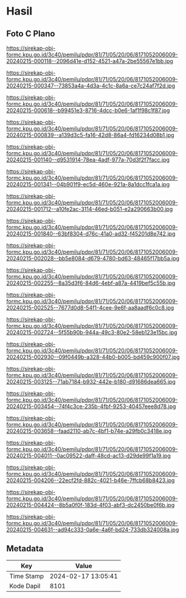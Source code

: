 # Hasil

## Foto C Plano

https://sirekap-obj-formc.kpu.go.id/3c40/pemilu/pdpr/81/71/05/20/06/8171052006009-20240215-000118--2096d41e-d152-4521-a47a-2be55567e1bb.jpg

https://sirekap-obj-formc.kpu.go.id/3c40/pemilu/pdpr/81/71/05/20/06/8171052006009-20240215-000347--73853a4a-4d3a-4c1c-8a6a-ce7c24af7f2d.jpg

https://sirekap-obj-formc.kpu.go.id/3c40/pemilu/pdpr/81/71/05/20/06/8171052006009-20240215-000618--b99451e3-8716-4dcc-b0e6-1af1f98c1f87.jpg

https://sirekap-obj-formc.kpu.go.id/3c40/pemilu/pdpr/81/71/05/20/06/8171052006009-20240215-000839--a139d3c5-fa16-42d8-86a4-fd16234d08b1.jpg

https://sirekap-obj-formc.kpu.go.id/3c40/pemilu/pdpr/81/71/05/20/06/8171052006009-20240215-001140--d9531914-78ea-4adf-977a-70d3f2f7facc.jpg

https://sirekap-obj-formc.kpu.go.id/3c40/pemilu/pdpr/81/71/05/20/06/8171052006009-20240215-001341--04b901f9-ec5d-460e-921a-8a1dcc1fca1a.jpg

https://sirekap-obj-formc.kpu.go.id/3c40/pemilu/pdpr/81/71/05/20/06/8171052006009-20240215-001712--a10fe2ac-3114-46ed-b051-e2a290663b00.jpg

https://sirekap-obj-formc.kpu.go.id/3c40/pemilu/pdpr/81/71/05/20/06/8171052006009-20240215-001840--63bf8304-d76c-41a0-ad32-f45201d8e742.jpg

https://sirekap-obj-formc.kpu.go.id/3c40/pemilu/pdpr/81/71/05/20/06/8171052006009-20240215-002028--bb5e8084-d679-4780-bd63-48465f17bb5a.jpg

https://sirekap-obj-formc.kpu.go.id/3c40/pemilu/pdpr/81/71/05/20/06/8171052006009-20240215-002255--8a35d3f6-84d6-4ebf-a87a-4419bef5c55b.jpg

https://sirekap-obj-formc.kpu.go.id/3c40/pemilu/pdpr/81/71/05/20/06/8171052006009-20240215-002525--7677d0d8-54f1-4cee-9e6f-aa8aadf6c0c8.jpg

https://sirekap-obj-formc.kpu.go.id/3c40/pemilu/pdpr/81/71/05/20/06/8171052006009-20240215-002724--5f55b90b-944a-49c3-80e2-58eb123e15bc.jpg

https://sirekap-obj-formc.kpu.go.id/3c40/pemilu/pdpr/81/71/05/20/06/8171052006009-20240215-002930--09f0449b-a328-44b0-b005-bd459c900f07.jpg

https://sirekap-obj-formc.kpu.go.id/3c40/pemilu/pdpr/81/71/05/20/06/8171052006009-20240215-003125--71ab7184-b932-442e-b180-d91686dea665.jpg

https://sirekap-obj-formc.kpu.go.id/3c40/pemilu/pdpr/81/71/05/20/06/8171052006009-20240215-003454--74f4c3ce-235b-4fbf-9253-40457eee8d78.jpg

https://sirekap-obj-formc.kpu.go.id/3c40/pemilu/pdpr/81/71/05/20/06/8171052006009-20240215-003658--faad2110-ab7c-4bf1-b74e-a29fb0c3418e.jpg

https://sirekap-obj-formc.kpu.go.id/3c40/pemilu/pdpr/81/71/05/20/06/8171052006009-20240215-004011--0ac09522-daff-48cd-ac13-d29de99f1a19.jpg

https://sirekap-obj-formc.kpu.go.id/3c40/pemilu/pdpr/81/71/05/20/06/8171052006009-20240215-004206--22ecf2fd-882c-4021-b46e-7ffcb68b8423.jpg

https://sirekap-obj-formc.kpu.go.id/3c40/pemilu/pdpr/81/71/05/20/06/8171052006009-20240215-004424--8b5a0f0f-183d-4f03-abf3-dc2450be0f6b.jpg

https://sirekap-obj-formc.kpu.go.id/3c40/pemilu/pdpr/81/71/05/20/06/8171052006009-20240215-004631--ad94c333-0a6e-4a6f-bd24-733db324008a.jpg


## Metadata

| Key        | Value               |
| ---------- | ------------------- |
| Time Stamp | 2024-02-17 13:05:41 |
| Kode Dapil | 8101                |



